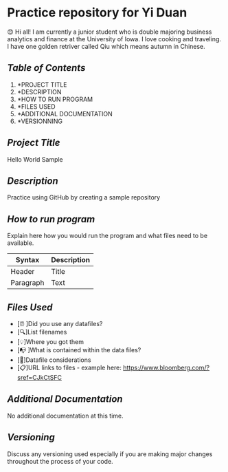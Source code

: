 # Practice repository for Yi Duan
:blush: Hi all! I am currently a junior student who is double majoring business analytics and finance at the University of Iowa. I love cooking and traveling. I have one golden retriver called Qiu which means autumn in Chinese.


## *Table of Contents*
 1. *PROJECT TITLE
 2. *DESCRIPTION
 3. *HOW TO RUN PROGRAM
 4. *FILES USED
 5. *ADDITIONAL DOCUMENTATION
 6. *VERSIONNING

## *Project Title*
 Hello World Sample

## *Description*
 Practice using GitHub by creating a sample repository
 
## *How to run program*
 Explain here how you would run the program and what files need to be available.
 
| Syntax | Description |
| --- | ----------- |
| Header | Title |
| Paragraph | Text |
 
## *Files Used*
- [:alarm_clock: ]Did you use any datafiles?
- [:mag:]List filenames
- [:bulb:]Where you got them
- [:mailbox_with_no_mail: ]What is contained within the data files?
- [:bookmark:]Datafile considerations
- [:clipboard:]URL links to files - example here: <https://www.bloomberg.com/?sref=CJkCtSFC>

## *Additional Documentation*
No additional documentation at this time.

## *Versioning*
Discuss any versioning used especially if you are making major changes throughout the process of your code.

